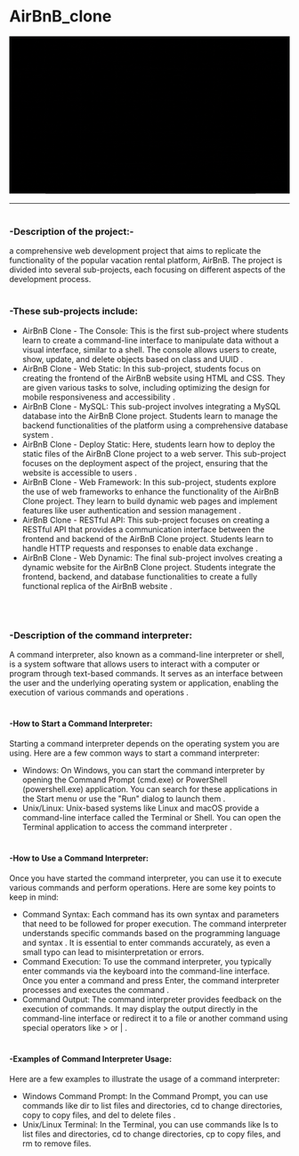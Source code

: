 # AirBnB_clone

<img src="airbnb.gif" alt="AirBnb_clone">

<hr />

# <h3>-Description of the project:-</h3>
<p>a comprehensive web development project that aims to replicate the functionality of the popular vacation rental platform, AirBnB. The project is divided into several sub-projects, each focusing on different aspects of the development process.</p>

# <h3>-These sub-projects include:</h3>

<ul>
<li>AirBnB Clone - The Console: This is the first sub-project where students learn to create a command-line interface to manipulate data without a visual interface, similar to a shell. The console allows users to create, show, update, and delete objects based on class and UUID .</li>
<li>AirBnB Clone - Web Static: In this sub-project, students focus on creating the frontend of the AirBnB website using HTML and CSS. They are given various tasks to solve, including optimizing the design for mobile responsiveness and accessibility .</li>
<li>AirBnB Clone - MySQL: This sub-project involves integrating a MySQL database into the AirBnB Clone project. Students learn to manage the backend functionalities of the platform using a comprehensive database system .</li>
<li>AirBnB Clone - Deploy Static: Here, students learn how to deploy the static files of the AirBnB Clone project to a web server. This sub-project focuses on the deployment aspect of the project, ensuring that the website is accessible to users .</li>
<li>AirBnB Clone - Web Framework: In this sub-project, students explore the use of web frameworks to enhance the functionality of the AirBnB Clone project. They learn to build dynamic web pages and implement features like user authentication and session management .</li>
<li>AirBnB Clone - RESTful API: This sub-project focuses on creating a RESTful API that provides a communication interface between the frontend and backend of the AirBnB Clone project. Students learn to handle HTTP requests and responses to enable data exchange .</li>
<li>AirBnB Clone - Web Dynamic: The final sub-project involves creating a dynamic website for the AirBnB Clone project. Students integrate the frontend, backend, and database functionalities to create a fully functional replica of the AirBnB website .</li>
</ul>

<br />

# <h3>-Description of the command interpreter:</h3>

<p>A command interpreter, also known as a command-line interpreter or shell, is a system software that allows users to interact with a computer or program through text-based commands. It serves as an interface between the user and the underlying operating system or application, enabling the execution of various commands and operations .</p>

# <h4>-How to Start a Command Interpreter:</h4>
<p>Starting a command interpreter depends on the operating system you are using. Here are a few common ways to start a command interpreter:</p>

<ul>
<li>Windows: On Windows, you can start the command interpreter by opening the Command Prompt (cmd.exe) or PowerShell (powershell.exe) application. You can search for these applications in the Start menu or use the "Run" dialog to launch them .</li>
<li>Unix/Linux: Unix-based systems like Linux and macOS provide a command-line interface called the Terminal or Shell. You can open the Terminal application to access the command interpreter .</li>
</ul>

# <h4>-How to Use a Command Interpreter:</h4>
<p>Once you have started the command interpreter, you can use it to execute various commands and perform operations. Here are some key points to keep in mind:</p>

<ul>
<li>Command Syntax: Each command has its own syntax and parameters that need to be followed for proper execution. The command interpreter understands specific commands based on the programming language and syntax . It is essential to enter commands accurately, as even a small typo can lead to misinterpretation or errors.</li>
<li>Command Execution: To use the command interpreter, you typically enter commands via the keyboard into the command-line interface. Once you enter a command and press Enter, the command interpreter processes and executes the command .</li>
<li>Command Output: The command interpreter provides feedback on the execution of commands. It may display the output directly in the command-line interface or redirect it to a file or another command using special operators like > or | .</li>
</ul>

# <h4>-Examples of Command Interpreter Usage:</h4>
<p>Here are a few examples to illustrate the usage of a command interpreter:</p>

<ul>
<li>Windows Command Prompt: In the Command Prompt, you can use commands like dir to list files and directories, cd to change directories, copy to copy files, and del to delete files .</li>
<li>Unix/Linux Terminal: In the Terminal, you can use commands like ls to list files and directories, cd to change directories, cp to copy files, and rm to remove files.</li>
</ul>
